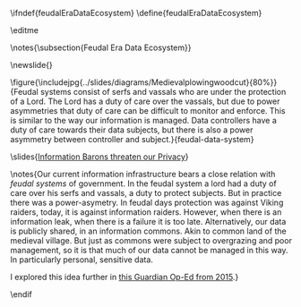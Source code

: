 \ifndef{feudalEraDataEcosystem}
\define{feudalEraDataEcosystem}

\editme

\notes{\subsection{Feudal Era Data Ecosystem}}

\newslide{}

\figure{\includejpg{../slides/diagrams/Medievalplowingwoodcut}{80%}}{Feudal systems consist of serfs and vassals who are under the protection of a Lord. The Lord has a duty of care over the vassals, but due to power asymmetries that duty of care can be difficult to monitor and enforce. This is similar to the way our information is managed. Data controllers have a duty of care towards their data subjects, but there is also a power asymmetry between controller and subject.}{feudal-data-system}

\slides{[Information Barons threaten our Privacy](https://www.theguardian.com/media-network/2015/nov/16/information-barons-threaten-autonomy-privacy-online)}

\notes{Our current information infrastructure bears a close relation with *feudal systems* of government. In the feudal system a lord had a duty of care over his serfs and vassals, a duty to protect subjects. But in practice there was a power-asymetry. In feudal days protection was against Viking raiders, today, it is against information raiders. However, when there is an information leak, when there is a failure it is too late. Alternatively, our data is publicly shared, in an information commons. Akin to common land of the medieval village. But just as commons were subject to overgrazing and poor management, so it is that much of our data cannot be managed in this way. In particularly personal, sensitive data. 

I explored this idea further in [this Guardian Op-Ed from 2015](https://www.theguardian.com/media-network/2015/nov/16/information-barons-threaten-autonomy-privacy-online).}

\endif
